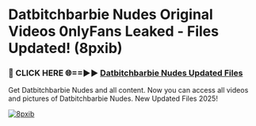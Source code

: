 # Datbitchbarbie Nudes Original Videos 0nlyFans Leaked - Files Updated! (8pxib)

<h3>🔴 CLICK HERE 🌐==►► <a href="https://tinyurl.com/5h6xmrr3" rel="nofollow">Datbitchbarbie Nudes Updated Files</a></h3>

Get Datbitchbarbie Nudes and all content. Now you can access all videos and pictures of Datbitchbarbie Nudes. New Updated Files 2025!

[![8pxib](https://i.imgur.com/KVD873Z.gif)](https://tinyurl.com/5h6xmrr3)
